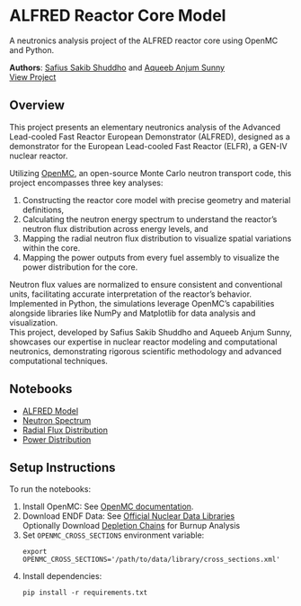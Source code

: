 # ALFRED Reactor Core Model
A neutronics analysis project of the ALFRED reactor core using OpenMC and Python.

**Authors**: [Safius Sakib Shuddho](https://linkedin.com/in/sshuddho) and [Aqueeb Anjum Sunny](https://linkedin.com/in/aqueeb-sunny-509709313)  
[View Project](https://sshuddho.github.io/neutronics-alfred)

## Overview
This project presents an elementary neutronics analysis of the Advanced Lead-cooled Fast Reactor European Demonstrator (ALFRED), designed as a demonstrator for the European Lead-cooled Fast Reactor (ELFR), a GEN-IV nuclear reactor.

Utilizing [OpenMC](https://openmc.org), an open-source Monte Carlo neutron transport code, this project encompasses three key analyses:

1. Constructing the reactor core model with precise geometry and material definitions,
2. Calculating the neutron energy spectrum to understand the reactor’s neutron flux distribution across energy levels, and
3. Mapping the radial neutron flux distribution to visualize spatial variations within the core.
4. Mapping the power outputs from every fuel assembly to visualize the power distribution for the core.

Neutron flux values are normalized to ensure consistent and conventional units, facilitating accurate interpretation of the reactor’s behavior. Implemented in Python, the simulations leverage OpenMC’s capabilities alongside libraries like NumPy and Matplotlib for data analysis and visualization.  
This project, developed by Safius Sakib Shuddho and Aqueeb Anjum Sunny, showcases our expertise in nuclear reactor modeling and computational neutronics, demonstrating rigorous scientific methodology and advanced computational techniques.

## Notebooks
- [ALFRED Model](notebooks/ALFRED-model/ALFRED-model.ipynb)
- [Neutron Spectrum](notebooks/neutron-spectrum/neutron-spectrum.ipynb)
- [Radial Flux Distribution](notebooks/radial-flux/radial-flux.ipynb)
- [Power Distribution](notebooks/power-distribution/power-distribution.ipynb)

## Setup Instructions
To run the notebooks:
1.	Install OpenMC: See [OpenMC documentation](https://docs.openmc.org/en/stable/quickinstall.html).
2.	Download ENDF Data: See [Official Nuclear Data Libraries](https://openmc.org/official-data-libraries/)  
	Optionally Download [Depletion Chains](https://openmc.org/depletion-chains/) for Burnup Analysis
3.	Set `OPENMC_CROSS_SECTIONS` environment variable:
	```command
	export OPENMC_CROSS_SECTIONS='/path/to/data/library/cross_sections.xml'
4.	Install dependencies:
	```command
	pip install -r requirements.txt

